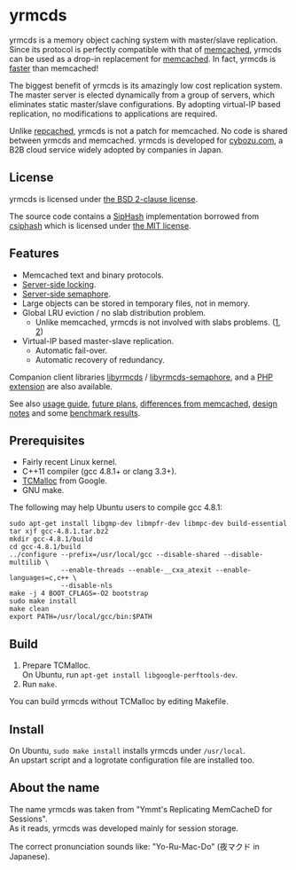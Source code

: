 yrmcds
======

yrmcds is a memory object caching system with master/slave replication.
Since its protocol is perfectly compatible with that of [memcached][],
yrmcds can be used as a drop-in replacement for [memcached][].  In fact,
yrmcds is [faster][bench] than memcached!

The biggest benefit of yrmcds is its amazingly low cost replication system.
The master server is elected dynamically from a group of servers, which
eliminates static master/slave configurations.  By adopting virtual-IP
based replication, no modifications to applications are required.

Unlike [repcached][], yrmcds is not a patch for memcached.  No code is
shared between yrmcds and memcached.  yrmcds is developed for
[cybozu.com][cybozu], a B2B cloud service widely adopted by companies in
Japan.

License
-------

yrmcds is licensed under [the BSD 2-clause license][bsd2].

The source code contains a [SipHash][] implementation borrowed from
[csiphash][] which is licensed under [the MIT license][mit].

Features
--------

* Memcached text and binary protocols.
* [Server-side locking](docs/locking.md).
* [Server-side semaphore](docs/semaphore.md).
* Large objects can be stored in temporary files, not in memory.
* Global LRU eviction / no slab distribution problem.
    * Unlike memcached, yrmcds is not involved with slabs problems.
      ([1][slab1], [2][slab2])
* Virtual-IP based master-slave replication.
    * Automatic fail-over.
    * Automatic recovery of redundancy.

Companion client libraries [libyrmcds][] / [libyrmcds-semaphore][], and
a [PHP extension][php-yrmcds] are also available.

See also [usage guide](docs/usage.md), [future plans](docs/future.md),
[differences from memcached](docs/diffs.md), [design notes](docs/design.md)
and some [benchmark results](docs/bench.md).

Prerequisites
-------------

* Fairly recent Linux kernel.
* C++11 compiler (gcc 4.8.1+ or clang 3.3+).
* [TCMalloc][tcmalloc] from Google.
* GNU make.

The following may help Ubuntu users to compile gcc 4.8.1:
```shell
sudo apt-get install libgmp-dev libmpfr-dev libmpc-dev build-essential
tar xjf gcc-4.8.1.tar.bz2
mkdir gcc-4.8.1/build
cd gcc-4.8.1/build
../configure --prefix=/usr/local/gcc --disable-shared --disable-multilib \
             --enable-threads --enable-__cxa_atexit --enable-languages=c,c++ \
             --disable-nls
make -j 4 BOOT_CFLAGS=-O2 bootstrap
sudo make install
make clean
export PATH=/usr/local/gcc/bin:$PATH
```

Build
-----

1. Prepare TCMalloc.  
  On Ubuntu, run `apt-get install libgoogle-perftools-dev`.
2. Run `make`.

You can build yrmcds without TCMalloc by editing Makefile.

Install
-------

On Ubuntu, `sudo make install` installs yrmcds under `/usr/local`.  
An upstart script and a logrotate configuration file are installed too.

About the name
--------------

The name yrmcds was taken from "Ymmt's Replicating MemCacheD for Sessions".  
As it reads, yrmcds was developed mainly for session storage.

The correct pronunciation sounds like: "Yo-Ru-Mac-Do" (夜マクド in Japanese).


[memcached]: http://memcached.org/
[bench]: https://github.com/cybozu/yrmcds/blob/master/docs/bench.md#results
[repcached]: http://repcached.lab.klab.org/
[bsd2]: http://opensource.org/licenses/BSD-2-Clause
[SipHash]: https://131002.net/siphash/
[csiphash]: https://github.com/majek/csiphash
[mit]: http://opensource.org/licenses/MIT
[libyrmcds]: http://cybozu.github.io/libyrmcds/
[libyrmcds-semaphore]: https://github.com/cybozu/libyrmcds-semaphore/
[php-yrmcds]: http://cybozu.github.io/php-yrmcds/
[slab1]: http://nosql.mypopescu.com/post/13506116892/memcached-internals-memory-allocation-eviction
[slab2]: https://groups.google.com/forum/#!topic/memcached/DuJNy5gbQ0o
[cybozu]: https://www.cybozu.com/us/
[tcmalloc]: http://goog-perftools.sourceforge.net/doc/tcmalloc.html
